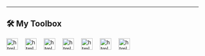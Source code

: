 ---
## 🛠️ My Toolbox
<img align="left" alt="html language" width="30" style="padding-right:16px;" src="https://www.w3.org/WAI/content-images/wai-media-guide/body.svg" />
<img align="left" alt="html language" width="30" style="padding-right:16px;" src="https://upload.wikimedia.org/wikipedia/commons/a/a5/NVDA_Logo.png" />
<img align="left" alt="html language" width="30" style="padding-right:16px;" src="https://cdn.jsdelivr.net/gh/devicons/devicon@latest/icons/html5/html5-original.svg" />
<img align="left" alt="html language" width="30" style="padding-right:16px;" src="https://cdn.jsdelivr.net/gh/devicons/devicon@latest/icons/css3/css3-original.svg" />
<img align="left" alt="html language" width="30" style="padding-right:16px;" src="https://cdn.jsdelivr.net/gh/devicons/devicon@latest/icons/sass/sass-original.svg" />
<img align="left" alt="html language" width="30" style="padding-right:16px;" src="https://cdn.jsdelivr.net/gh/devicons/devicon@latest/icons/javascript/javascript-original.svg" />  
<img align="left" alt="html language" width="30" style="padding-right:16px;" src="https://cdn.jsdelivr.net/gh/devicons/devicon@latest/icons/react/react-original.svg" />

          
          
          
          

